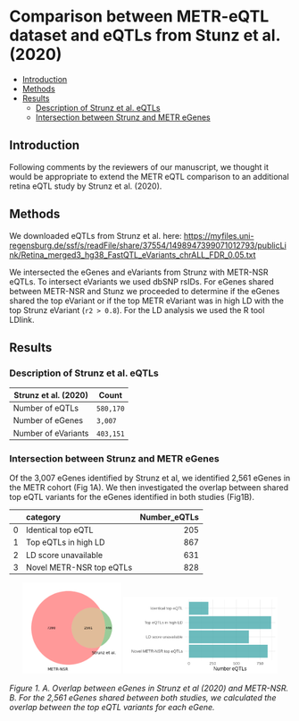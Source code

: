 # Comparison between METR-eQTL dataset and eQTLs from Stunz et al. (2020)


<!-- vim-markdown-toc GFM -->

* [Introduction](#introduction)
* [Methods](#methods)
* [Results](#results)
    * [Description of Strunz et al. eQTLs](#description-of-strunz-et-al-eqtls)
    * [Intersection between Strunz and METR eGenes](#intersection-between-strunz-and-metr-egenes)

<!-- vim-markdown-toc -->

## Introduction

Following comments by the reviewers of our manuscript, we thought it would be appropriate to extend the METR eQTL comparison to an additional retina eQTL study by Strunz et al. (2020).

## Methods

We downloaded eQTLs from Strunz et al. here: https://myfiles.uni-regensburg.de/ssf/s/readFile/share/37554/1498947399071012793/publicLink/Retina_merged3_hg38_FastQTL_eVariants_chrALL_FDR_0.05.txt 

We intersected the eGenes and eVariants from Strunz with METR-NSR eQTLs. To intersect eVariants we used dbSNP rsIDs.
For eGenes shared between METR-NSR and Stunz we proceeded to determine if the eGenes shared the top eVariant or if the top METR eVariant was in high LD with the top Strunz eVariant (`r2 > 0.8`). 
For the LD analysis we used the R tool LDlink.

## Results

### Description of Strunz et al. eQTLs

| Strunz et al. (2020) | Count |
| --- | --- |
| Number of eQTLs | `580,170` | 
| Number of eGenes | `3,007` |
| Number of eVariants | `403,151` |

### Intersection between Strunz and METR eGenes

Of the 3,007 eGenes identified by Strunz et al, we identified 2,561 eGenes in the METR cohort (Fig 1A).
We then investigated the overlap between shared top eQTL variants for the eGenes identified in both studies (Fig1B). 

|    | category                 |   Number_eQTLs |
|---:|:-------------------------|---------------:|
|  0 | Identical top eQTL       |            205 |
|  1 | Top eQTLs in high LD     |            867 |
|  2 | LD score unavailable     |            631 |
|  3 | Novel METR-NSR top eQTLs |            828 |


<p align="center">
  <img src="images/metr_egenes_intersect_strunz.png" width="35%">
  <img src="images/strunz_top_eQTL_variant_overlap.png" width="55%">
</p>

*Figure 1. A. Overlap between eGenes in Strunz et al (2020) and METR-NSR. B. For the 2,561 eGenes shared between both studies, we calculated the overlap between the top eQTL variants for each eGene.* 



